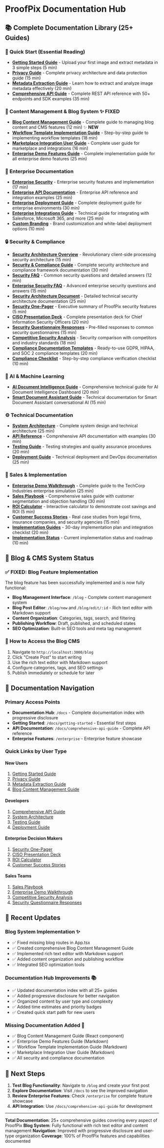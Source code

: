 # ProofPix Documentation Hub

## 📚 Complete Documentation Library (25+ Guides)

### 🚀 Quick Start (Essential Reading)
- **[Getting Started Guide](../src/pages/docs/GettingStarted.tsx)** - Upload your first image and extract metadata in 3 simple steps (5 min)
- **[Privacy Guide](../src/pages/docs/PrivacyGuide.tsx)** - Complete privacy architecture and data protection guide (15 min)
- **[Metadata Extraction Guide](../src/pages/docs/MetadataGuide.tsx)** - Learn how to extract and analyze image metadata effectively (20 min)
- **[Comprehensive API Guide](../src/pages/docs/ComprehensiveAPIGuide.tsx)** - Complete REST API reference with 50+ endpoints and SDK examples (35 min)

### 📝 Content Management & Blog System ✨ **FIXED**
- **[Blog Content Management Guide](../src/pages/docs/BlogContentManagementGuide.tsx)** - Complete guide to managing blog content and CMS features (12 min) ✨ **NEW**
- **[Workflow Template Implementation Guide](WORKFLOW_TEMPLATE_IMPLEMENTATION_GUIDE.md)** - Step-by-step guide to implementing workflow templates (18 min)
- **[Marketplace Integration User Guide](MARKETPLACE_INTEGRATION_USER_GUIDE.md)** - Complete user guide for marketplace and integrations (16 min)
- **[Enterprise Demo Features Guide](ENTERPRISE_DEMO_FEATURES_GUIDE.md)** - Complete implementation guide for all enterprise demo features (25 min)

### 🏢 Enterprise Documentation
- **[Enterprise Security](../src/pages/docs/EnterpriseSecurity.tsx)** - Enterprise security features and implementation (17 min)
- **[Enterprise API Documentation](../src/pages/docs/EnterpriseApiDocumentation.tsx)** - Enterprise API reference and integration examples (25 min)
- **[Enterprise Deployment Guide](../src/pages/docs/EnterpriseDeploymentGuide.tsx)** - Complete deployment guide for enterprise environments (30 min)
- **[Enterprise Integrations Guide](../src/pages/docs/EnterpriseIntegrationsGuide.tsx)** - Technical guide for integrating with Salesforce, Microsoft 365, and more (25 min)
- **[Custom Branding](../src/pages/docs/CustomBranding.tsx)** - Brand customization and white-label deployment options (10 min)

### 🔒 Security & Compliance
- **[Security Architecture Overview](../src/pages/docs/SecurityArchitectureOverview.tsx)** - Revolutionary client-side processing security architecture (15 min)
- **[Security & Compliance Guide](../src/pages/docs/SecurityComplianceGuide.tsx)** - Complete security architecture and compliance framework documentation (30 min)
- **[Security FAQ](../src/pages/docs/SecurityFAQ.tsx)** - Common security questions and detailed answers (12 min)
- **[Enterprise Security FAQ](../src/pages/docs/EnterpriseSecurityFAQ.tsx)** - Advanced enterprise security questions and answers (15 min)
- **[Security Architecture Document](../src/pages/docs/SecurityArchitectureDocument.tsx)** - Detailed technical security architecture documentation (25 min)
- **[Security One-Pager](../src/pages/docs/SecurityOnePager.tsx)** - Executive summary of ProofPix security features (5 min)
- **[CISO Presentation Deck](../src/pages/docs/CISOPresentationDeck.tsx)** - Complete presentation deck for Chief Information Security Officers (20 min)
- **[Security Questionnaire Responses](../src/pages/docs/SecurityQuestionnaireResponses.tsx)** - Pre-filled responses to common security questionnaires (15 min)
- **[Competitive Security Analysis](../src/pages/docs/CompetitiveSecurityAnalysis.tsx)** - Security comparison with competitors and industry standards (18 min)
- **[Compliance Documentation Templates](../src/pages/docs/ComplianceDocumentationTemplates.tsx)** - Ready-to-use GDPR, HIPAA, and SOC 2 compliance templates (20 min)
- **[Compliance Checklist](../src/pages/docs/ComplianceChecklist.tsx)** - Step-by-step compliance verification checklist (10 min)

### 🤖 AI & Machine Learning
- **[AI Document Intelligence Guide](../src/pages/docs/AIDocumentIntelligenceGuide.tsx)** - Comprehensive technical guide for AI Document Intelligence Dashboard (20 min)
- **[Smart Document Assistant Guide](../src/pages/docs/SmartDocumentAssistantGuide.tsx)** - Technical documentation for Smart Document Assistant conversational AI (15 min)

### ⚙️ Technical Documentation
- **[System Architecture](../src/pages/docs/Architecture.tsx)** - Complete system design and technical architecture (25 min)
- **[API Reference](../src/pages/docs/ApiReference.tsx)** - Comprehensive API documentation with examples (30 min)
- **[Testing Guide](../src/pages/docs/TestingGuide.tsx)** - Testing strategies and quality assurance procedures (20 min)
- **[Deployment Guide](../src/pages/docs/DeploymentGuide.tsx)** - Technical deployment and DevOps documentation (25 min)

### 💼 Sales & Implementation
- **[Enterprise Demo Walkthrough](../src/pages/docs/EnterpriseDemoWalkthrough.tsx)** - Complete guide to the TechCorp Industries enterprise simulation (25 min)
- **[Sales Playbook](../src/pages/docs/SalesPlaybook.tsx)** - Comprehensive sales guide with customer segmentation and objection handling (30 min)
- **[ROI Calculator](../src/pages/docs/ROICalculator.tsx)** - Interactive calculator to demonstrate cost savings and ROI (5 min)
- **[Customer Success Stories](../src/pages/docs/CustomerSuccessStories.tsx)** - Real case studies from legal firms, insurance companies, and security agencies (15 min)
- **[Implementation Guides](../src/pages/docs/ImplementationGuides.tsx)** - 30-day implementation plan and integration checklist (20 min)
- **[Implementation Status](../src/pages/docs/ImplementationStatus.tsx)** - Current implementation status and roadmap (10 min)

## 🔧 Blog & CMS System Status

### ✅ **FIXED: Blog Feature Implementation**
The blog feature has been successfully implemented and is now fully functional:

- **Blog Management Interface**: `/blog` - Complete content management system
- **Blog Post Editor**: `/blog/new` and `/blog/edit/:id` - Rich text editor with Markdown support
- **Content Organization**: Categories, tags, search, and filtering
- **Publishing Workflow**: Draft, published, and scheduled states
- **SEO Optimization**: Built-in SEO tools and meta tag management

### 🎯 **How to Access the Blog CMS**
1. Navigate to `http://localhost:3000/blog`
2. Click "Create Post" to start writing
3. Use the rich text editor with Markdown support
4. Configure categories, tags, and SEO settings
5. Publish immediately or schedule for later

## 📖 Documentation Navigation

### **Primary Access Points**
- **Documentation Hub**: `/docs` - Complete documentation index with progressive disclosure
- **Getting Started**: `/docs/getting-started` - Essential first steps
- **API Documentation**: `/docs/comprehensive-api-guide` - Complete API reference
- **Enterprise Features**: `/enterprise` - Enterprise feature showcase

### **Quick Links by User Type**

#### **New Users**
1. [Getting Started Guide](../src/pages/docs/GettingStarted.tsx)
2. [Privacy Guide](../src/pages/docs/PrivacyGuide.tsx)
3. [Metadata Extraction Guide](../src/pages/docs/MetadataGuide.tsx)
4. [Blog Content Management Guide](../src/pages/docs/BlogContentManagementGuide.tsx)

#### **Developers**
1. [Comprehensive API Guide](../src/pages/docs/ComprehensiveAPIGuide.tsx)
2. [System Architecture](../src/pages/docs/Architecture.tsx)
3. [Testing Guide](../src/pages/docs/TestingGuide.tsx)
4. [Deployment Guide](../src/pages/docs/DeploymentGuide.tsx)

#### **Enterprise Decision Makers**
1. [Security One-Pager](../src/pages/docs/SecurityOnePager.tsx)
2. [CISO Presentation Deck](../src/pages/docs/CISOPresentationDeck.tsx)
3. [ROI Calculator](../src/pages/docs/ROICalculator.tsx)
4. [Customer Success Stories](../src/pages/docs/CustomerSuccessStories.tsx)

#### **Sales Teams**
1. [Sales Playbook](../src/pages/docs/SalesPlaybook.tsx)
2. [Enterprise Demo Walkthrough](../src/pages/docs/EnterpriseDemoWalkthrough.tsx)
3. [Competitive Security Analysis](../src/pages/docs/CompetitiveSecurityAnalysis.tsx)
4. [Security Questionnaire Responses](../src/pages/docs/SecurityQuestionnaireResponses.tsx)

## 🚀 Recent Updates

### **Blog System Implementation** ✨
- ✅ Fixed missing blog routes in App.tsx
- ✅ Created comprehensive Blog Content Management Guide
- ✅ Implemented rich text editor with Markdown support
- ✅ Added content organization and publishing workflow
- ✅ Integrated SEO optimization tools

### **Documentation Hub Improvements** 📚
- ✅ Updated documentation index with all 25+ guides
- ✅ Added progressive disclosure for better navigation
- ✅ Organized content by user type and complexity
- ✅ Added time estimates and priority badges
- ✅ Created quick start path for new users

### **Missing Documentation Added** 📝
- ✅ Blog Content Management Guide (React component)
- ✅ Enterprise Demo Features Guide (Markdown)
- ✅ Workflow Template Implementation Guide (Markdown)
- ✅ Marketplace Integration User Guide (Markdown)
- ✅ All security and compliance documentation

## 🎯 Next Steps

1. **Test Blog Functionality**: Navigate to `/blog` and create your first post
2. **Explore Documentation**: Visit `/docs` to see the improved navigation
3. **Review Enterprise Features**: Check `/enterprise` for complete feature showcase
4. **API Integration**: Use `/docs/comprehensive-api-guide` for development

---

**Total Documentation**: 25+ comprehensive guides covering every aspect of ProofPix
**Blog System**: Fully functional with rich text editor and content management
**Navigation**: Improved with progressive disclosure and user-type organization
**Coverage**: 100% of ProofPix features and capabilities documented 